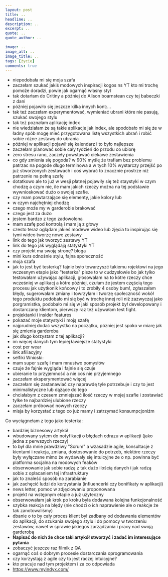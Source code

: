 ```yaml
---
layout: post
title: ..
headline: ..
description: ..
excerpt: ..
quote: ..
quote_author: ..

image: ..
image_alt: ..
image_title: ..
tags: [życie]
comments: true
---
```


- niepodobała mi się moja szafa
- zaczełam szukać jakiś modowych inspiracji kogos ns YT kto mi trochę pomoże doradzi, powie jak ogarnąć własny styl
- tak dotarłam do Critiny a póżniej do Alison boarnstean czy tej babeczki z dani
- póżniej pojawiło się jeszcze kilka innych kont:...
- tak też zaczełam experymentować, wymieniać ubrani które nie pasują, szukać swojego stylu
- tak też poznałam aplikację index
- nie wiedziałam że są takie aplikacje jak index, ale spodobało mi się że w ładny spób mogę mieć przygotowana listę wszystkich ubrań i robić sobie różne zestawy do ubrania
- póżniej w aplikacji pojawił się kalendarz i to było najlepsze 
- zaczełam planować sobie cały tydzień do przodu co ubiorę
- zero stresu rano, zaczeły powstawać ciekawe zestawienia
- co gdy zmienia się pogoda? w 90% myślę że trafiam bez problemu patrzac na pogode długo terminowa a w tych 10% wystarczy przejść po już stworzonych zestawach i coś wybrać to znacznie prostrze niż patrzenie na pełną szafę
- dotatkowo ale to już w wesji płatnej pojawiły się też staystyki w czym chodzę a czym nie, ile mam jakich rzeczy można na tej podstawie wywnioskować dużo o swojej szafie.
- czy mam powtarzające się elementy, jakie kolory lub
- w czym najchętniej chodzę
- czego może my w garderobie brakować
- czego jest za dużo
- jestem bardzo z tego zadowolona
- mam szafę pod kontrolą i mam ją z głowy
- czesto teraz oglądam jakieś modewe wideo lub zjęcia to inspirując się tymi wideo tworzę nowe zestawy
- link do tego jak tworzyć zestawy YT
- link do tego jak wyglądają statystyki YT
- czy projekt ma swoją stronę? bloga
- mini kurs odnośnie stylu, fajna społeczność
- moja szafa 
- jak to jest być testerką?
fajnie było towarzyszć takiemu rojektowi na jego wczesnym etapie jako "testerka" pisze to w cudzysłowie bo jak tylko testowałam używając aplikacji, głosowałam na to kótre rzeczy chce wcześniej w aplikacj a kótre póżniej, czułam że jestem częścią tego procesu jak użytkonik końcowy i to zrobiły 4 osoby bum!, zgłaszałam błędy, sugerowałam zmiany i towrzyłam i tworzę społeczność wokół tego produktu podobało mi się być w trochę innej roli niż zazwyczaj jako porgramistka, podobało mi się w jaki sposób projekt był developowany i dostarczany klientom, pierwszy raz też używałam test fight.
- projektanki i insider features
- pokazać moje statystyki i moją szafę
- najprudniej dodać wszystko na początku, pózniej jest spoko w miarę jak się zmienia garderoba
- jak długo korzystam z tej aplikacji?
- im więcej danych tym lepiej ławiejsze statystyki
- cost per wear
- link afiliacyjny
- selfiki
Wnioski:
- mam super szafę i mam mnustwo pomysłów
- czuje że fajnie wygląda i fajnie się czuje
- ubieranie to przyjemność a nie coś nie przyjemnego
- zaczełam eksperymentować więcej
- zaczełam się zastanawiać czy naprawdę tyle potrzebuje i czy to jest minimalistyczne lub dążące do tego
- chciałabym z czesem zmniejszać ilość rzeczy w mojej szafie i zostawiać tylke te najbardziej ulubione rzeczy
- zaczełam próbować nowych rzeczy
- misja by korzystać z tego co już mamy i zatrzymać konsumpcjoniżm


Co wyciągnełam z tego jako testerka:
- bardziej biznesowy artykół
- wbudowany sytem do notyfikacji o błędach odrazu w aplikacji (jako jedna z perwszych rzeczy)
- to był dla mnie prawdziwy "Scrum" a wzasadzie agile, konsultacje z kientami i reakcja, zmiana, dostosowanie do potrzeb, niektóre rzeczy były wyłączane mimo że wydawały się intuicyjne że o np. powinna być platforma socjalna na modowych feaków
- obserwowanie jak sobie radzą z tak dużo ilością danych i jak radzą sobie z opłacaniem tej infrastruktury
- jak to znaleść sposób na zarabianie
- jak zachęcić ludzi do korzystania (influencerki czy bonifikaty w aplikacji)
- news letter, pomoc w zdjęciowaniu proponowana
- projekt na wstępnym etapie a już użyteczny
- obserwowałam jak krok po kroku była dodawana kolejna funkcjonalność
- szybka reakcja na błędy (nie chodzi o ich naprawienie ale o reakcje że tak zanotowaliśmy)
- dbanie o to by cały proces klient był zadbany od dodawania elementów do aplikacji, do szukania swojego stylu i do pomocy w tworzeniu zestawów, nawet w sprawie jakiegoś zarządzania i pracy nad swoją garderobą
- **Napisać do nich że chce taki artykół stworzyć i zadać im interesujące pytania**
- zobaczyć jeszcze raz filmik z QA
- ogarnąć coś o dobrym procesie dostarczania oprogramowania 
- czy korzystają z agile czy to jest raczej intuicyjne?
- kto pracuje nad tym projektem i za co odpowiada
- https://www.myindyx.com/